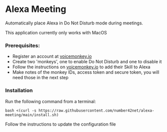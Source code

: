 # Alexa Meeting
Automatically place Alexa in Do Not Disturb mode during meetings.

This application currently only works with MacOS

### Prerequisites:

+ Register an account at [voicemonkey.io](https://voicemonkey.io/)
+ Create two 'monkeys', one to enable Do Not Disturb and one to disable it
+ Follow the instructions on [voicemonkey.io](https://voicemonkey.io/docs) to add their Skill to Alexa
+ Make notes of the monkey IDs, access token and secure token, you will need those in the next step

### Installation

Run the following command from a terminal:

```
bash <(curl -s https://raw.githubusercontent.com/number42net/alexa-meeting/main/install.sh)
```

Follow the instructions to update the configuration file
